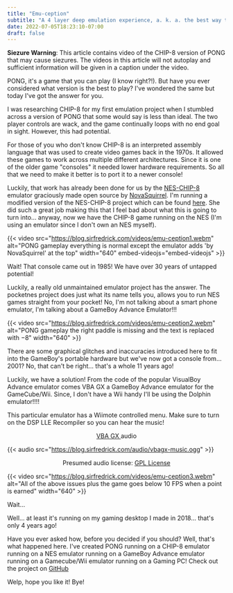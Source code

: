 ```yaml
---
title: "Emu-ception"
subtitle: "A 4 layer deep emulation experience, a. k. a. the best way to play PONG"
date: 2022-07-05T18:23:10-07:00
draft: false
---
```


**Siezure Warning**: This article contains video of the CHIP-8 version of PONG that 
may cause siezures. The videos in this article will not autoplay and sufficient 
information will be given in a caption under the video.

PONG, it's a game that you can play (I know right?!). But have you ever
considered what version is the best to play? I've wondered the same but today
I've got the answer for you.

I was researching CHIP-8 for my first emulation project when I stumbled across a
version of PONG that some would say is less than ideal. The two player controls
are wack, and the game continually loops with no end goal in sight. However, this
had potential.

For those of you who don't know CHIP-8 is an interpreted assembly language that
was used to create video games back in the 1970s. It allowed these games to work
across multiple different architectures. Since it is one of the older game
"consoles" it needed lower hardware requirements. So all that we need to make it
better is to port it to a newer console!

Luckily, that work has already been done for us by the [NES-CHIP-8](https://github.com/NovaSquirrel/NES-CHIP-8) emulator
graciously made open source by [NovaSquirrel](https://github.com/NovaSquirrel). I'm running a modified version of the NES-CHIP-8 project which can be found [here](https://github.com/sirfredrick/NES-CHIP-8). She did such a great job making
this that I feel bad about what this is going to turn into... anyway, now we have
the CHIP-8 game running on the NES (I'm using an emulator since I don't own an
NES myself). 

{{< video src="https://blog.sirfredrick.com/videos/emu-ception1.webm" alt="PONG gameplay everything is normal except the emulator adds 'by NovaSquirrel' at the top" width="640" embed-videojs="embed-videojs" >}}

Wait! That console came out in 1985! We have over 30 years of
untapped potential!

Luckily, a really old unmaintained emulator project has the answer. The
pocketnes project does just what its name tells you, allows you to run NES games
straight from your pocket! No, I'm not talking about a smart phone emulator, I'm
talking about a GameBoy Advance Emulator!!!

{{< video src="https://blog.sirfredrick.com/videos/emu-ception2.webm" alt="PONG gameplay the right paddle is missing and the text is replaced with −8" width="640" >}}

There are some graphical glitches and inaccuracies introduced here to fit into
the GameBoy's portable hardware but we've now got a console from... 2001? No,
that can't be right... that's a whole 11 years ago!

Luckily, we have a solution! From the code of the popular VisualBoy Advance
emulator comes VBA GX a GameBoy Advance emulator for the GameCube/Wii. Since, I
don't have a Wii handy I'll be using the Dolphin emulator!!!!

This particular emulator has a Wiimote controlled menu. Make sure to turn on the DSP LLE Recompiler so you can hear the music!

<p style="text-align: center;"> <a href="https://wiibrew.org/wiki/Visual_Boy_Advance_GX"> VBA GX </a> audio </p>

{{< audio src="https://blog.sirfredrick.com/audio/vbagx-music.ogg" >}}

<p style="text-align: center;"> Presumed audio license: <a href="https://github.com/dborth/vbagx#readme"> GPL License </a></p>

{{< video src="https://blog.sirfredrick.com/videos/emu-ception3.webm" alt="All of the above issues plus the game goes below 10 FPS when a point is earned" width="640" >}}

Wait...

Well... at least it's running on my gaming desktop I made in 2018... that's only
4 years ago!

Have you ever asked how, before you decided if you should? Well, that's what
happened here. I've created PONG running on a CHIP-8 emulator running on a NES
emulator running on a GameBoy Advance emulator running on a Gamecube/Wii
emulator running on a Gaming PC! Check out the project on [GitHub](https://github.com/sirfredrick/emu-ception)

Welp, hope you like it! Bye!
